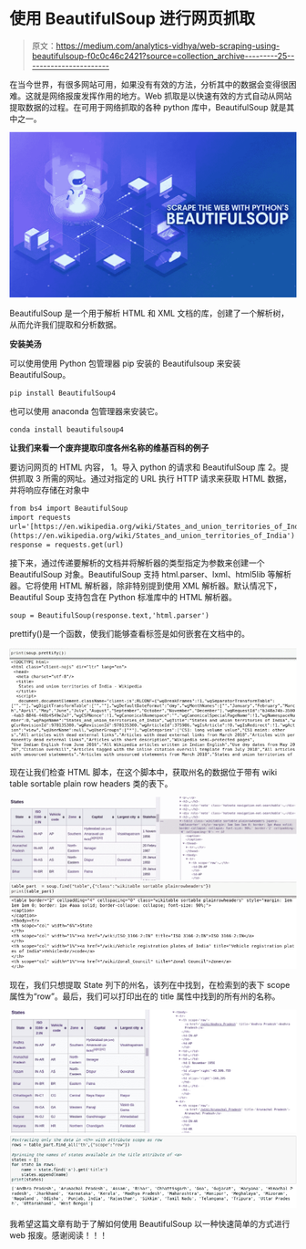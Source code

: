 # 使用 BeautifulSoup 进行网页抓取

> 原文：<https://medium.com/analytics-vidhya/web-scraping-using-beautifulsoup-f0c0c46c2421?source=collection_archive---------25----------------------->

在当今世界，有很多网站可用，如果没有有效的方法，分析其中的数据会变得很困难。这就是网络报废发挥作用的地方。Web 抓取是以快速有效的方式自动从网站提取数据的过程。在可用于网络抓取的各种 python 库中，BeautifulSoup 就是其中之一。

![](img/e496d27327ce99569ac92047d5fab4ff.png)

BeautifulSoup 是一个用于解析 HTML 和 XML 文档的库，创建了一个解析树，从而允许我们提取和分析数据。

**安装美汤**

可以使用使用 Python 包管理器 pip 安装的 Beautifulsoup 来安装 BeautifulSoup。

```
pip install BeautifulSoup4
```

也可以使用 anaconda 包管理器来安装它。

```
conda install beautifulsoup4
```

**让我们来看一个废弃提取印度各州名称的维基百科的例子**

要访问网页的 HTML 内容，
1。导入 python 的请求和 BeautifulSoup 库
2。提供抓取
3 所需的网址。通过对指定的 URL 执行 HTTP 请求来获取 HTML 数据，并将响应存储在对象中

```
from bs4 import BeautifulSoup
import requests
url='[https://en.wikipedia.org/wiki/States_and_union_territories_of_India'](https://en.wikipedia.org/wiki/States_and_union_territories_of_India')
response = requests.get(url)
```

接下来，通过传递要解析的文档并将解析器的类型指定为参数来创建一个 BeautifulSoup 对象。BeautifulSoup 支持 html.parser、lxml、html5lib 等解析器。它将使用 HTML 解析器，除非特别提到使用 XML 解析器。默认情况下，Beautiful Soup 支持包含在 Python 标准库中的 HTML 解析器。

```
soup = BeautifulSoup(response.text,'html.parser')
```

prettify()是一个函数，使我们能够查看标签是如何嵌套在文档中的。

![](img/656f69437c1afb3b614464a81a31c9d6.png)

现在让我们检查 HTML 脚本，在这个脚本中，获取州名的数据位于带有 wiki table sortable plain row headers 类的表下。

![](img/0ddd0e11d3cc95ec8d3cca8201afb084.png)![](img/25bd0431bce016825500efa709b40f63.png)

现在，我们只想提取 State 列下的州名，该列在中找到，在检索到的表下 scope 属性为“row”。最后，我们可以打印出在的 title 属性中找到的所有州的名称。

![](img/6ff0f9b33e6e8a1b23c4976a9bdc2b97.png)![](img/211815391df887cfe91871f374b5b5e1.png)

我希望这篇文章有助于了解如何使用 BeautifulSoup 以一种快速简单的方式进行 web 报废。感谢阅读！！！